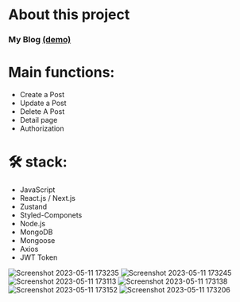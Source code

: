 # About this project
### My Blog <a href="https://capstone-project-zamukaev.vercel.app/login/">(demo)</a>
# Main functions:


  - Create a Post
  - Update a Post
  - Delete A Post
  - Detail page
  - Authorization 



# 🛠 stack:


  - JavaScript
  - React.js / Next.js
  - Zustand
  - Styled-Componets
  - Node.js
  - MongoDB
  - Mongoose
  - Axios
  - JWT Token



![Screenshot 2023-05-11 173235](https://github.com/zamukaev/capstone-project/assets/79673748/0054add8-50c5-4063-9b0a-c80cfcdef4fe)
![Screenshot 2023-05-11 173245](https://github.com/zamukaev/capstone-project/assets/79673748/c33c2e19-ffb9-4012-a087-50fa452ce12d)
![Screenshot 2023-05-11 173113](https://github.com/zamukaev/capstone-project/assets/79673748/6e925e12-4fd0-4f5d-ba8d-37cc97219675)
![Screenshot 2023-05-11 173138](https://github.com/zamukaev/capstone-project/assets/79673748/aa024ddb-9814-4bc3-9db9-2248b418775c)
![Screenshot 2023-05-11 173152](https://github.com/zamukaev/capstone-project/assets/79673748/08b2ee4c-1df0-481e-b6d5-f5c16ef35ae2)
![Screenshot 2023-05-11 173206](https://github.com/zamukaev/capstone-project/assets/79673748/b3d2a7d3-0b38-4cab-83a4-7e4f9a02728d)


